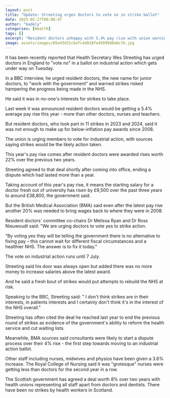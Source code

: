 ```yaml
---
layout: post
title: "Update: Streeting urges doctors to vote no in strike ballot"
date: 2025-05-27T00:08:47
author: "badely"
categories: [Health]
tags: []
excerpt: "Resident doctors unhappy with 5.4% pay rise with union warning strikes in England could return."
image: assets/images/05e43d31c6efc4d018fe45099d8a8c7b.jpg
---
```


It has been recently reported that Health Secretary Wes Streeting has urged doctors in England to "vote no" in a ballot on industrial action which gets under way on Tuesday.

In a BBC interview, he urged resident doctors, the new name for junior doctors, to "work with the government" and warned strikes risked hampering the progress being made in the NHS.

He said it was in no-one's interests for strikes to take place.

Last week it was announced resident doctors would be getting a 5.4% average pay rise this year - more than other doctors, nurses and teachers.

But resident doctors, who took part in 11 strikes in 2023 and 2024, said it was not enough to make up for below-inflation pay awards since 2008.

The union is urging members to vote for industrial action, with sources saying strikes would be the likely action taken.

This year's pay rise comes after resident doctors were awarded rises worth 22% over the previous two years.

Streeting agreed to that deal shortly after coming into office, ending a dispute which had lasted more than a year.

Taking account of this year's pay rise, it means the starting salary for a doctor fresh out of university has risen by £9,500 over the past three years to around £38,800, the government said.

But the British Medical Association (BMA) said even after the latest pay rise another 20% was needed to bring wages back to where they were in 2008.

Resident doctors' committee co-chairs Dr Melissa Ryan and Dr Ross Nieuwoudt said: "We are urging doctors to vote yes to strike action. 

"By voting yes they will be telling the government there is no alternative to fixing pay – this cannot wait for different fiscal circumstances and a healthier NHS. The answer is to fix it today."

The vote on industrial action runs until 7 July.

Streeting said his door was always open but added there was no more money to increase salaries above the latest award.

And he said a fresh bout of strikes would put attempts to rebuild the NHS at risk.

Speaking to the BBC, Streeting said: " I don't think strikes are in their interests, in patients interests and I certainly don't think it's in the interest of the NHS overall."

Streeting has often cited the deal he reached last year to end the previous round of strikes as evidence of the government's ability to reform the health service and cut waiting lists. 

Meanwhile, BMA sources said consultants were likely to start a dispute process over their 4% rise - the first step towards moving to an industrial action ballot.

Other staff including nurses, midwives and physios have been given a 3.6% increase. The Royal College of Nursing said it was "grotesque" nurses were getting less than doctors for the second year in a row.

The Scottish government has agreed a deal worth 8% over two years with health unions representing all staff apart from doctors and dentists.  There have been no strikes by health workers in Scotland.

